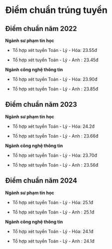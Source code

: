 # Điểm chuẩn trúng tuyển

## Điểm chuẩn năm 2022

**Ngành sư phạm tin học**

- Tổ hợp xét tuyển Toán - Lý - Hóa: 23.55đ

- Tổ hợp xét tuyển Toán - Lý - Anh : 23.45đ

**Ngành công nghệ thông tin**

- Tổ hợp xét tuyển Toán - Lý - Hóa: 23.90đ

- Tổ hợp xét tuyển Toán - Lý - Anh : 23.85đ

## Điểm chuẩn năm 2023

**Ngành sư phạm tin học**

- Tổ hợp xét tuyển Toán - Lý - Hóa: 24.2đ

- Tổ hợp xét tuyển Toán - Lý - Anh : 23.66đ

**Ngành công nghệ thông tin**

- Tổ hợp xét tuyển Toán - Lý - Hóa: 23.70đ

- Tổ hợp xét tuyển Toán - Lý - Anh : 23.56đ

## Điểm chuẩn năm 2024

**Ngành sư phạm tin học**

- Tổ hợp xét tuyển Toán - Lý - Hóa: 25.1đ

- Tổ hợp xét tuyển Toán - Lý - Anh : 25.1đ

**Ngành công nghệ thông tin**

- Tổ hợp xét tuyển Toán - Lý - Hóa: 24.1đ

- Tổ hợp xét tuyển Toán - Lý - Anh : 24.1đ